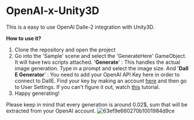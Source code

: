 # OpenAI-x-Unity3D
This is a easy to use OpenAI Dalle-2 integration with Unity3D.

**How to use it?**

1. Clone the repository and open the project
2. Go into the 'Sample' scene and select the 'GenerateHere' GameObject. It will have two scripts attached. '**Generate**' : This handles the actual image generation. Type in a prompt and select the image size. And '**Dall E Generator**' : You need to add your OpenAI API Key here in order to connect to DallE. Find your key by making an account [here](https://openai.com/blog/openai-api) and then go to User Settings. If you can't figure it out, watch [this](https://www.youtube.com/watch?v=Ay0u4O6PoBE&ab_channel=MaxDalton) tutorial. 
3. Happy generating!

Please keep in mind that every generation is around 0.02$, sum that will be extracted from your OpenAI account.
![63ef9e660270b1001984d9ce](https://github.com/AlexandruPaulescu/OpenAI-x-Unity3D/assets/92258318/41b48b58-c669-4530-9762-05aa1af008a7)
